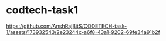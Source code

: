 # codtech-task1
https://github.com/AnshRajBitS/CODETECH-task-1/assets/173932543/2e23244c-a6f8-43a1-9202-69fe34a91b2f

